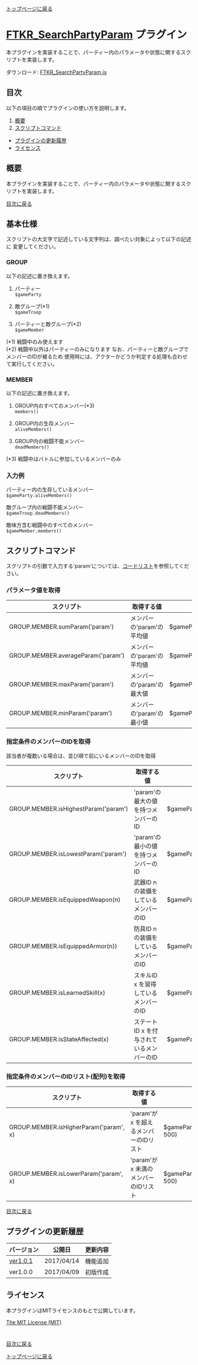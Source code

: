 [トップページに戻る](README.ja.md)

# [FTKR_SearchPartyParam](FTKR_SearchPartyParam.js) プラグイン

本プラグインを実装することで、パーティー内のパラメータや状態に関するスクリプトを実装します。

ダウンロード: [FTKR_SearchPartyParam.js](https://raw.githubusercontent.com/futokoro/RPGMaker/master/FTKR_SearchPartyParam.js)

## 目次

以下の項目の順でプラグインの使い方を説明します。
1. [概要](#概要)
2. [スクリプトコマンド](#スクリプトコマンド)
* [プラグインの更新履歴](#プラグインの更新履歴)
* [ライセンス](#ライセンス)

## 概要

本プラグインを実装することで、パーティー内のパラメータや状態に関するスクリプトを実装します。

[目次に戻る](#目次)

## 基本仕様

スクリプトの大文字で記述している文字列は、調べたい対象によって以下の記述に
変更してください。

### GROUP

以下の記述に置き換えます。
1. パーティー<br>
   `$gameParty`

2. 敵グループ(*1)<br>
   `$gameTroop`

3. パーティーと敵グループ(*2)<br>
   `$gameMember`

(*1) 戦闘中のみ使えます<br>
(*2) 戦闘中以外はパーティーのみになります
     なお、パーティーと敵グループでメンバーのIDが被るため
     使用時には、アクターかどうか判定する処理も合わせて実行してください。


### MEMBER

以下の記述に置き換えます。
1. GROUP内のすべてのメンバー(*3)<br>
   `members()`

2. GROUP内の生存メンバー<br>
   `aliveMembers()`

3. GROUP内の戦闘不能メンバー<br>
   `deadMembers()`

(*3) 戦闘中はバトルに参加しているメンバーのみ


### 入力例
パーティー内の生存しているメンバー<br>
`$gameParty.aliveMembers()`

敵グループ内の戦闘不能メンバー<br>
`$gameTroop.deadMembers()`

敵味方含む戦闘中のすべてのメンバー<br>
`$gameMember.members()`


## スクリプトコマンド

スクリプトの引数で入力する'param'については、[コードリスト](Code_List.ja.md#パラメータ名)を参照してください。

### パラメータ値を取得

| スクリプト | 取得する値 | 入力例 |
| --- | --- | --- |
| GROUP.MEMBER.sumParam('param') | メンバーの'param'の平均値 | $gameParty.member().sumParam('hp') |
| GROUP.MEMBER.averageParam('param') | メンバーの'param'の平均値 | $gameParty.member().averageParam('hp') |
| GROUP.MEMBER.maxParam('param') | メンバーの'param'の最大値 | $gameParty.member().maxParam('hp') |
| GROUP.MEMBER.minParam('param') | メンバーの'param'の最小値 | $gameParty.member().minParam('hp') |

### 指定条件のメンバーのIDを取得
該当者が複数いる場合は、並び順で前にいるメンバーのIDを取得

| スクリプト | 取得する値 | 入力例 |
| --- | --- | --- |
| GROUP.MEMBER.isHighestParam('param') | 'param'の最大の値を持つメンバーのID | $gameParty.member().isHighestParam('hp') |
| GROUP.MEMBER.isLowestParam('param') | 'param'の最小の値を持つメンバーのID | $gameParty.member().isLowestParam('hp') |
| GROUP.MEMBER.isEquippedWeapon(n) | 武器ID n の装備をしているメンバーのID | $gameParty.member().isEquippedWeapon(10) |
| GROUP.MEMBER.isEquippedArmor(n)) | 防具ID n の装備をしているメンバーのID | $gameParty.member().isEquippedArmor(10) |
| GROUP.MEMBER.isLearnedSkill(x) | スキルID x を習得しているメンバーのID | $gameParty.member().isLearnedSkill(10) |
| GROUP.MEMBER.isStateAffected(x) | ステートID x を付与されているメンバーのID | $gameParty.member().isStateAffected(10) |

### 指定条件のメンバーのIDリスト(配列)を取得

| スクリプト | 取得する値 | 入力例 |
| --- | --- | --- |
| GROUP.MEMBER.isHigherParam('param', x) | 'param'が x を超えるメンバーのIDリスト | $gameParty.member().isHigherParam('hp', 500) |
| GROUP.MEMBER.isLowerParam('param', x) | 'param'が x 未満のメンバーのIDリスト | $gameParty.member().isLowerParam('hp', 500) |

[目次に戻る](#目次)

## プラグインの更新履歴

| バージョン | 公開日 | 更新内容 |
| --- | --- | --- |
| [ver1.0.1](FTKR_SearchPartyParam.js) | 2017/04/14 | 機能追加 |
| ver1.0.0 | 2017/04/09 | 初版作成 |

## ライセンス

本プラグインはMITライセンスのもとで公開しています。

[The MIT License (MIT)](https://opensource.org/licenses/mit-license.php)

#
[目次に戻る](#目次)

[トップページに戻る](README.ja.md)